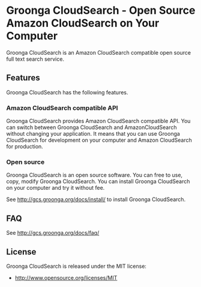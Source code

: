 # Groonga CloudSearch - Open Source Amazon CloudSearch on Your Computer

Groonga CloudSearch is an Amazon CloudSearch compatible open source
full text search service.

## Features

Groonga CloudSearch has the following features.

### Amazon CloudSearch compatible API

Groonga CloudSearch provides Amazon CloudSearch compatible API. You
can switch between Groonga CloudSearch and AmazonCloudSearch without
changing your application. It means that you can use Groonga
CloudSearch for development on your computer and Amazon CloudSearch
for production.

### Open source

Groonga CloudSearch is an open source software. You can free to use,
copy, modify Groonga CloudSearch. You can install Groonga CloudSearch
on your computer and try it without fee.

See http://gcs.groonga.org/docs/install/ to install Groonga CloudSearch.

## FAQ

See http://gcs.groonga.org/docs/faq/

## License

Groonga CloudSearch is released under the MIT license:

* http://www.opensource.org/licenses/MIT
